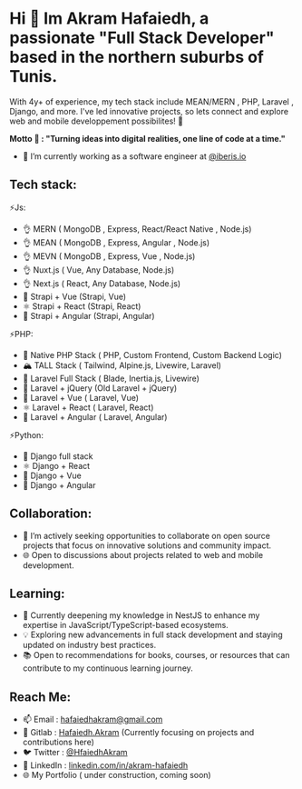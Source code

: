 # Hi 👋 Im Akram Hafaiedh, a passionate "Full Stack Developer" based in the northern suburbs of Tunis. 
With  4y+ of experience, my tech stack include MEAN/MERN , PHP, Laravel , Django, and more.
I've led innovative projects, so lets connect and explore web and mobile developpement possibilites! 🚀 

**Motto 💬 : "Turning ideas into digital realities, one line of code at a time."**

- 🔭 I’m currently working as a software engineer at [@iberis.io](https://finances.iberis.io)
<!--
**Akram-Hafaiedh/Akram-Hafaiedh** is a ✨ _special_ ✨ repository because its `README.md` (this file) appears on your GitHub profile.
-->

<!-- 
 - 🌱 I’m currently learning ...

- 🤔 I’m looking for help with ...
- 💬 Ask me about ...
- ⚡ Fun fact: ...
-->
## Tech stack: 

⚡Js:

- 👌 MERN ( MongoDB , Express, React/React Native , Node.js) 
- 👌 MEAN ( MongoDB , Express, Angular , Node.js) 
- 👌 MEVN ( MongoDB , Express, Vue , Node.js)
- 👌 Nuxt.js ( Vue, Any Database, Node.js)
- 👌 Next.js ( React, Any Database, Node.js)
- 🔄 Strapi + Vue (Strapi, Vue)
- ⚛️ Strapi + React (Strapi, React)
- 🔺 Strapi + Angular (Strapi, Angular)
 

⚡PHP:

- 🐘 Native PHP Stack ( PHP, Custom Frontend, Custom Backend Logic)
- 🏔️ TALL Stack ( Tailwind, Alpine.js, Livewire, Laravel)
- 🚀 Laravel Full Stack ( Blade, Inertia.js, Livewire)
- 🦋 Laravel + jQuery (Old Laravel + jQuery)
- 💙 Laravel + Vue ( Laravel, Vue)
- ⚛️ Laravel + React ( Laravel, React)
- 🔺 Laravel + Angular ( Laravel, Angular)

⚡Python:

- 🐍 Django full stack
- ⚛️ Django + React 
- 🌈 Django + Vue
- 🔺 Django + Angular

## Collaboration:

- 👯 I’m actively seeking opportunities to collaborate on open source projects that focus on innovative solutions and community impact.
- 🌐 Open to discussions about projects related to web and mobile development.
  
## Learning:

- 🌱 Currently deepening my knowledge in NestJS to enhance my expertise in JavaScript/TypeScript-based ecosystems.
- 💡 Exploring new advancements in full stack development and staying updated on industry best practices.
- 📚 Open to recommendations for books, courses, or resources that can contribute to my continuous learning journey.


## Reach Me:

- 📫 Email : [hafaiedhakram@gmail.com](mailto:hafaiedhakram@gmail.com)
- 🦊 Gitlab : [Hafaiedh.Akram](https://gitlab.com/Hafaiedh.Akram) (Currently focusing on projects and contributions here)
- 🐦 Twitter : [@HfaiedhAkram](https://twitter.com/HfaiedhAkram)
- 💼 LinkedIn : [linkedin.com/in/akram-hafaiedh](https://www.linkedin.com/in/akram-hafaiedh-368b3312b/)
- 🌐 My Portfolio ( under construction, coming soon)
